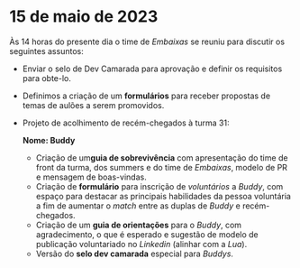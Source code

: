 # 15 de maio de 2023

Às 14 horas do presente dia o time de *Embaixas* se reuniu para discutir os seguintes  assuntos:

* Enviar o selo de Dev Camarada para aprovação e definir os requisitos para obte-lo.
* Definimos a criação de um **formulários** para receber propostas de temas de aulões a serem promovidos.
* Projeto de acolhimento de recém-chegados à turma 31:

    **Nome: Buddy**
    
    * Criação de um**guia de sobrevivência** com apresentação do time de front da turma, dos summers e do time de *Embaixas*, modelo de PR e mensagem de boas-vindas.
    * Criação de **formulário** para inscrição de *voluntários* a *Buddy*, com espaço para destacar as principais habilidades da pessoa voluntária a fim de aumentar o *match* entre as duplas de *Buddy* e recém-chegados.
    * Criação de um **guia de orientações** para o *Buddy*, com agradecimento, o que é esperado e sugestão de modelo de publicação voluntariado no *Linkedin* (alinhar com a *Lua*).
    * Versão do **selo dev camarada** especial para *Buddys*.
